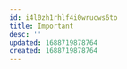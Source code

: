 ```yaml
---
id: i4l0zh1rhlf4i0wrucws6to
title: Important
desc: ''
updated: 1688719878764
created: 1688719878764
---
```

